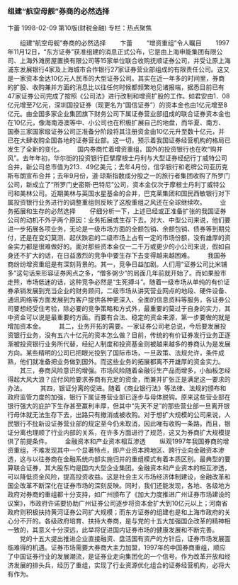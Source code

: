 ### 组建“航空母舰”券商的必然选择
卞蕾
1998-02-09
第10版(财税金融)
专栏：热点聚焦

　　组建“航空母舰”券商的必然选择
　　卞蕾
　　“增资重组”令人瞩目
　　1997年11月12日，“东方证券”获准组建的消息正式公布，它是由上海申能集团有限公司、上海外滩房屋置换有限公司等15家单位联合收购抚顺证券公司，并受让原上海浦东发展银行4家及上海城市合作银行27家证券营业部组成的有限责任公司。这又是一家资本金达10亿元人民币的大型证券公司。其实在近一年多的时间里，券商的扩股、收购兼并方面的消息比以往任何时候都频繁地见诸报端，据悉目前已有47家证券公司完成了按照《公司法》进行改制和增资扩股的工作。如君安由1．08亿元增至7亿元，深圳国投证券（现更名为“国信证券”）的资本金也由1亿元增至8亿元。由全国多家企业集团旗下财务公司下属证券营业部组成的联合证券资本金也在10亿元，像海南港澳等中、小公司也在积极扩展自己的地盘，而华夏、南方、国泰三家国家级证券公司正准备分阶段将其注册资金由10亿元升至数十亿元，并已在大肆收购全国各地的证券营业部。这一切，预示着我国证券经营机构的格局已发生了全新的变化。
　　国内券商忙着增资重组，国外的投资银行也在吹“购并风”。去年年初，华尔街的投资银行巨擘摩根士丹利与大型证券经纪行丁威特公司合并，新公司总市值为213．49亿美元；去年4月份，信孚银行和老牌公司亚历克斯布朗宣布合并；去年9月份，道·琼斯指数成分股之一的旅行者集团收购了所罗门公司，新成立了“所罗门史密斯·巴特尼”公司，资本金仅次于摩根士丹利丁威特公司和美林公司。近期美林与英国水星基金的合并，巴克莱集团和国民西敏银行对下属投资银行业务进行的调整重组则反映了这股重组之风还在全球继续吹。
　　业务拓展和生存的必然选择
　　仔细分析一下，上述已经或正准备扩张的我国证券公司的动机不外乎两个原因：业务拓展或生存下去。对大、中型公司来说，他们要进一步拓展各项业务，无论是一级市场方面的全额包销、余额包销、债券等到期兑付，还是在变幻莫测、起伏跌宕的二级市场上占有一定的市场份额，没有雄厚的资金实力都是很难做好的。面对那些资本金仅一二千万或更少的小公司来说，假如自身还不扩大的话，在日益激烈的竞争中要生存下去变得越来越困难。
　　我国券商纷纷增资重组是有深刻背景的。其一，竞争日益加剧。人们用“证券公司比米铺多”这句话来形容证券网点之多，“僧多粥少”的局面几年前就开始了。而如果股市走熊，市场低迷的话，这种竞争必然是“生死搏斗”。随着一级市场从单纯的有价证券承销发展到充当企业的财务顾问，二级市场从讲究营业网点的地段、硬件设备、通讯网络等方面发展到为客户提供各种更深入、全面的信息资料等服务，各证券公司要想经受住考验，除必要的竞争策略和方式外，最重要的莫过于自身的实力，其中资金可以说是最重要的方面。而要有合法、稳定的资金来源，第一步要做的就是增加资本金。
　　其二，业务开拓的需要。一家证券公司老总说，今后要发展投资银行业务，没有五六十亿元的资本怎么做？目前，传统的有价证券发行业务正逐渐被投资银行业务所代替，经纪人制度和投资基金则被越来越多的券商认为是发展方向。某些精明的公司已把眼光投到了国际市场，一旦政策、法规允许，条件成熟，他们就准备把业务做到国外。而这些业务的拓展都离不开雄厚的资金实力。
　　其三，券商风险意识的增强。市场风险随着金融衍生产品而增多，小舢板怎经得起大风大浪？应付风险要求券商有充足的资金，而兼并扩张正是满足这一要求的办法。
　　其四，银证分离的促进。随着《商业银行法》等法律、法规的颁布和政府监管力度的加强，银行下属证券营业部已逐步与母体脱钩。原来这些营业部在银行强大的庇护下生存甚至赢利丰厚，但其中“先天不足”的那些营业部一旦离开银行母体就无法生存下去，出路只有撤消或被收购。对于想扩大规模的公司来说，人民银行不批新设证券营业部的规定至今仍未取消，因此唯有收购一条路。而且，银证分离也理顺了行业内部的关系，在许多方面进行了规范，这又为券商扩大规模提供了前提条件。
　　金融资本和产业资本相互渗透
　　纵观1997年我国券商的增资重组，不难发现其中一个显著特点，即产业资本跨地区、跨行业向金融资本渗透，这与以往券商在金融系统内部实施归并的重组模式有着本质区别。最典型的要算联合证券，其大股东均是国内大型企业集团。金融资本和产业资本的相互渗透，可以降低资金风险，提高投资收益。这是社会主义市场经济体制建设，金融改革和国企改革不断深化在证券市场的深刻反映。同时，我们还能发现，各地、各级地方政府对券商的重组都十分支持，如广州颁布了《加大力度推进广州证券市场建设的议案》，市政府许诺要协助广州证券公司逐步将资本金扩大到10亿元以上；河南省政府则积极扶持黄河证券公司扩大规模；而东方证券的组建也是和上海市政府的关心分不开的。各级政府培育、扶持大券商，是与党的十五大加强国企改革的精神相一致的，其意义十分深远，此举将促进国内证券市场的健康发展和不断完善。
　　党的十五大提出推进企业直接融资、盘活国有资产的方针后，证券市场发展面临难得的机遇。证券市场需要大券商大主力加盟，1997年的中国券商重组，顺应了中国证券行业的发展潮流，是证券业走向集团化的一个信号。作为改革开放和经济发展的排头兵，经历了重组，实现了行业资源优化组合的证券经营机构，必将大有作为。
